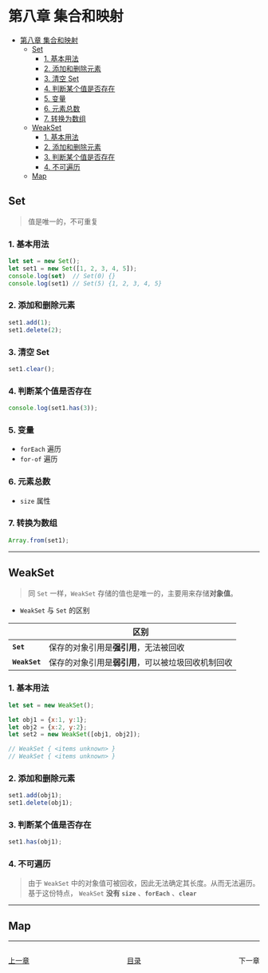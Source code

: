 # 第八章 集合和映射


- [第八章 集合和映射](#第八章-集合和映射)
  - [Set](#set)
    - [1. 基本用法](#1-基本用法)
    - [2. 添加和删除元素](#2-添加和删除元素)
    - [3. 清空 Set](#3-清空-set)
    - [4. 判断某个值是否存在](#4-判断某个值是否存在)
    - [5. 变量](#5-变量)
    - [6. 元素总数](#6-元素总数)
    - [7. 转换为数组](#7-转换为数组)
  - [WeakSet](#weakset)
    - [1. 基本用法](#1-基本用法-1)
    - [2. 添加和删除元素](#2-添加和删除元素-1)
    - [3. 判断某个值是否存在](#3-判断某个值是否存在)
    - [4. 不可遍历](#4-不可遍历)
  - [Map](#map)


## Set
> 值是唯一的，不可重复

### 1. 基本用法
```javascript
let set = new Set();
let set1 = new Set([1, 2, 3, 4, 5]);
console.log(set)  // Set(0) {}
console.log(set1) // Set(5) {1, 2, 3, 4, 5}
```

### 2. 添加和删除元素
```javascript
set1.add(1);
set1.delete(2);
```

### 3. 清空 Set
```javascript
set1.clear();
```

### 4. 判断某个值是否存在
```javascript
console.log(set1.has(3));
```

### 5. 变量
- `forEach` 遍历
- `for-of` 遍历


### 6. 元素总数
- `size` 属性


### 7. 转换为数组
```javascript
Array.from(set1);
```

---

## WeakSet
> 同 `Set` 一样，`WeakSet` 存储的值也是唯一的，主要用来存储**对象值**。

 - `WeakSet` 与 `Set` 的区别

||区别|
|---|---|
|**`Set`**|保存的对象引用是**强引用**，无法被回收|
|**`WeakSet`**|保存的对象引用是**弱引用**，可以被垃圾回收机制回收|

### 1. 基本用法
```javascript
let set = new WeakSet();

let obj1 = {x:1, y:1};
let obj2 = {x:2, y:2};
let set2 = new WeakSet([obj1, obj2]);

// WeakSet { <items unknown> }
// WeakSet { <items unknown> }
```

### 2. 添加和删除元素
```javascript
set1.add(obj1);
set1.delete(obj1);
```


### 3. 判断某个值是否存在
```javascript
set1.has(obj1);
```


### 4. 不可遍历
> 由于 `WeakSet` 中的对象值可被回收，因此无法确定其长度。从而无法遍历。基于这份特点， `WeakSet` **没有 `size`** 、**`forEach`** 、**`clear`**


---

## Map




---

<div style="display:flex;justify-content:space-between;">
    <p><a href="/读书笔记/JavaScript/ECMAScript 2018快速入门/chapters/第七章 函数.md">上一章</a></p>
    <p><a href="/读书笔记/JavaScript/ECMAScript 2018快速入门/index.md">目录</a></p>
    <p><a>下一章</a></p>
</div>
